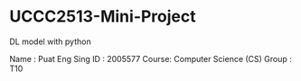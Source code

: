 # UCCC2513-Mini-Project
DL model with python

Name  : Puat Eng Sing
ID    : 2005577
Course: Computer Science (CS)
Group : T10
